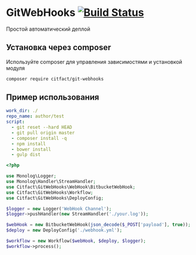 GitWebHooks [![Build Status](https://secure.travis-ci.org/studiofact/git-webhooks.png)](http://travis-ci.org/studiofact/git-webhooks)
====

Простой автоматический деплой

## Установка через composer

Используйте composer для управления зависимостями и установкой модуля

``` bash
composer require citfact/git-webhooks
```

## Пример использования

```yaml
work_dir: ./
repo_name: author/test
script:
  - git reset --hard HEAD
  - git pull origin master
  - composer install -q
  - npm install
  - bower install
  - gulp dist
```

``` php
<?php

use Monolog\Logger;
use Monolog\Handler\StreamHandler;
use Citfact\GitWebHooks\WebHook\BitbucketWebHook;
use Citfact\GitWebHooks\Workflow;
use Citfact\GitWebHooks\DeployConfig;

$logger = new Logger('WebHook Channel');
$logger->pushHandler(new StreamHandler('./your.log'));

$webHook = new BitbucketWebHook(json_decode($_POST['payload'], true));
$deploy = new DeployConfig('./webhook.yml');

$workflow = new Workflow($webHook, $deploy, $logger);
$workflow->process();
```
